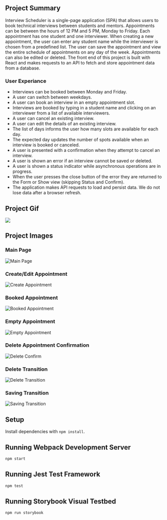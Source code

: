 ## Project Summary

Interview Scheduler is a single-page application (SPA) that allows users to book technical interviews between students and mentors. Appointments can be between the hours of 12 PM and 5 PM, Monday to Friday. Each appointment has one student and one interviewer. When creating a new appointment, the user can enter any student name while the interviewer is chosen from a predefined list. The user can save the appointment and view the entire schedule of appointments on any day of the week. Appointments can also be edited or deleted. The front end of this project is built with React and makes requests to an API to fetch and store appointment data from a database.

### User Experiance
- Interviews can be booked between Monday and Friday.
- A user can switch between weekdays.
- A user can book an interview in an empty appointment slot.
- Interviews are booked by typing in a student name and clicking on an interviewer from a list of available interviewers.
- A user can cancel an existing interview.
- A user can edit the details of an existing interview.
- The list of days informs the user how many slots are available for each day.
- The expected day updates the number of spots available when an interview is booked or canceled.
- A user is presented with a confirmation when they attempt to cancel an interview.
- A user is shown an error if an interview cannot be saved or deleted.
- A user is shown a status indicator while asynchronous operations are in progress.
- When the user presses the close button of the error they are returned to the Form or Show view (skipping Status and Confirm).
- The application makes API requests to load and persist data. We do not lose data after a browser refresh.

## Project Gif
![](https://github.com/NoahThomlison/scheduler/blob/master/Scheduler.gif?raw=true)

## Project Images

### Main Page
![Main Page](https://user-images.githubusercontent.com/80222250/144094594-abfc858f-0c51-424d-aa53-9bbd9f70eac8.png)

### Create/Edit Appointment
![Create Appointment](https://user-images.githubusercontent.com/80222250/144094857-c870f5ce-bf34-40e3-9528-b98429aca992.png)

### Booked Appointment
![Booked Appointment](https://user-images.githubusercontent.com/80222250/144094908-39d8f7bd-31fb-4ee7-9ca2-66a977c33667.png)

### Empty Appointment
![Empty Appointment](https://user-images.githubusercontent.com/80222250/144094622-1959f839-42aa-42de-844f-39f525bf3752.png)

### Delete Appointment Confirmation
![Delete Confirm](https://user-images.githubusercontent.com/80222250/144094651-f69c0a04-55d1-445f-97ac-51289d1d093d.png)

### Delete Transition 
![Delete Transition](https://user-images.githubusercontent.com/80222250/144094662-672b1ae1-9133-491b-9116-dbc6cc6bd84b.png)

### Saving Transition 
![Saving Transition](https://user-images.githubusercontent.com/80222250/144094709-0de26022-efd3-418f-b383-84cb042fa0ea.png)


## Setup

Install dependencies with `npm install`.

## Running Webpack Development Server

```sh
npm start
```

## Running Jest Test Framework

```sh
npm test
```

## Running Storybook Visual Testbed

```sh
npm run storybook
```
